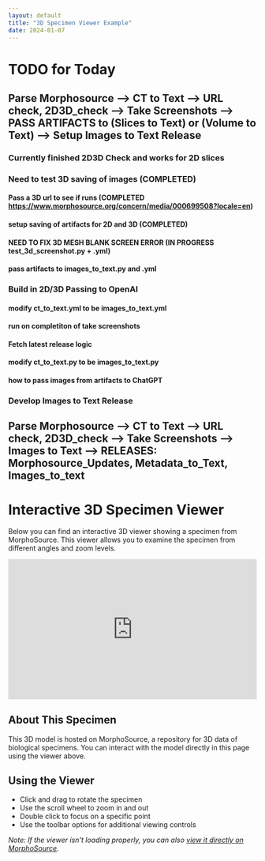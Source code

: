 ```yaml
---
layout: default
title: "3D Specimen Viewer Example"
date: 2024-01-07
---
```


# TODO for Today

## Parse Morphosource --> CT to Text --> URL check, 2D3D_check --> Take Screenshots --> PASS ARTIFACTS to (Slices to Text) or (Volume to Text) --> Setup Images to Text Release
### Currently finished 2D3D Check and works for 2D slices
### Need to test 3D saving of images (COMPLETED)
#### Pass a 3D url to see if runs (COMPLETED https://www.morphosource.org/concern/media/000699508?locale=en)
#### setup saving of artifacts for 2D and 3D (COMPLETED)
#### NEED TO FIX 3D MESH BLANK SCREEN ERROR (IN PROGRESS test_3d_screenshot.py + .yml)
#### pass artifacts to images_to_text.py and .yml 
### Build in 2D/3D Passing to OpenAI
#### modify ct_to_text.yml to be images_to_text.yml
#### run on completiton of take screenshots
#### Fetch latest release logic
#### modify ct_to_text.py to be images_to_text.py
#### how to pass images from artifacts to ChatGPT
### Develop Images to Text Release
## Parse Morphosource --> CT to Text --> URL check, 2D3D_check --> Take Screenshots --> Images to Text --> RELEASES: Morphosource_Updates, Metadata_to_Text, Images_to_text

# Interactive 3D Specimen Viewer

Below you can find an interactive 3D viewer showing a specimen from MorphoSource. This viewer allows you to examine the specimen from different angles and zoom levels.

<div style="position: relative; padding-bottom: 56.25%; height: 0; overflow: hidden; max-width: 100%;">
  <iframe 
    src="https://www.morphosource.org/uv.html#?manifest=/manifests/447772d0-74cb-472b-b443-2426f271a2c3&c=0&m=0&cv=0"
    style="position: absolute; top: 0; left: 0; width: 100%; height: 100%;"
    frameborder="0"
    allowfullscreen>
  </iframe>
</div>

## About This Specimen

This 3D model is hosted on MorphoSource, a repository for 3D data of biological specimens. You can interact with the model directly in this page using the viewer above.

## Using the Viewer

- Click and drag to rotate the specimen
- Use the scroll wheel to zoom in and out
- Double click to focus on a specific point
- Use the toolbar options for additional viewing controls

*Note: If the viewer isn't loading properly, you can also [view it directly on MorphoSource](https://www.morphosource.org/uv.html#?manifest=/manifests/447772d0-74cb-472b-b443-2426f271a2c3&c=0&m=0&cv=0).*
